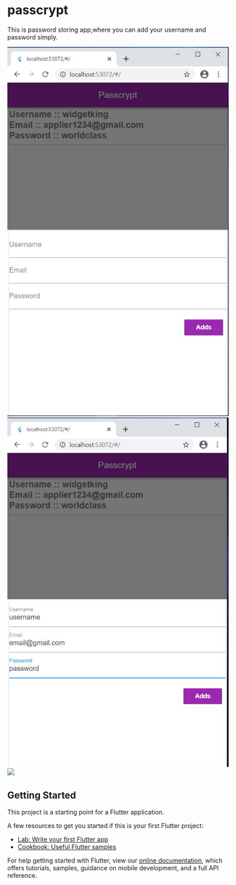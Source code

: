# passcrypt
This is password storing app,where you can add your username and password simply.

<img src = "Screenshots/addsection.JPG">

<img src = "Screenshots/adding.JPG">

<img src = "Screenshots/.JPG">




## Getting Started

This project is a starting point for a Flutter application.

A few resources to get you started if this is your first Flutter project:

- [Lab: Write your first Flutter app](https://flutter.dev/docs/get-started/codelab)
- [Cookbook: Useful Flutter samples](https://flutter.dev/docs/cookbook)

For help getting started with Flutter, view our
[online documentation](https://flutter.dev/docs), which offers tutorials,
samples, guidance on mobile development, and a full API reference.
